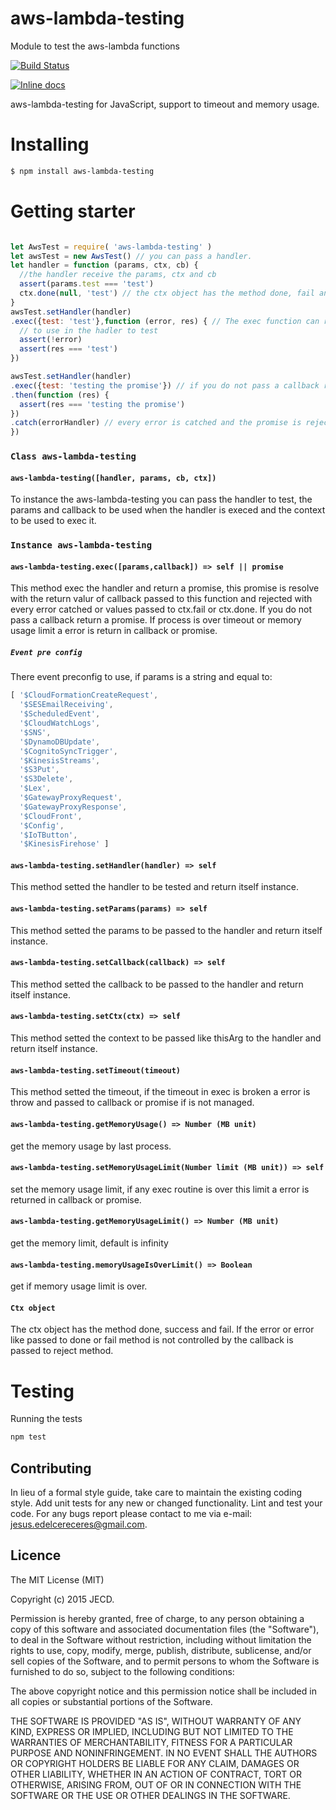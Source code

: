 # aws-lambda-testing
Module to test the aws-lambda functions

[![Build Status](https://travis-ci.org/Cereceres/aws-lambda-testing.svg?branch=master)](https://travis-ci.org/Cereceres/aws-lambda-testing)

[![Inline docs](http://inch-ci.org/github/Cereceres/aws-lambda-testing.svg?branch=master)](http://inch-ci.org/github/Cereceres/aws-lambda-testing)


aws-lambda-testing for JavaScript, support to timeout and memory usage.

# Installing

```bash
$ npm install aws-lambda-testing
```

# Getting starter

```js

let AwsTest = require( 'aws-lambda-testing' )
let awsTest = new AwsTest() // you can pass a handler.
let handler = function (params, ctx, cb) {
  //the handler receive the params, ctx and cb
  assert(params.test === 'test')
  ctx.done(null, 'test') // the ctx object has the method done, fail and success
}
awsTest.setHandler(handler)
.exec({test: 'test'},function (error, res) { // The exec function can receive the params and callback
  // to use in the hadler to test
  assert(!error)
  assert(res === 'test')
})

awsTest.setHandler(handler)
.exec({test: 'testing the promise'}) // if you do not pass a callback return a promise
.then(function (res) {
  assert(res === 'testing the promise')
})
.catch(errorHandler) // every error is catched and the promise is rejected
})
```
### `Class aws-lambda-testing`
#### `aws-lambda-testing([handler, params, cb, ctx])`
To instance the aws-lambda-testing you can pass the handler to test, the params and callback to be
used when the handler is execed and the context to be used to exec it.

### `Instance aws-lambda-testing`
#### `aws-lambda-testing.exec([params,callback]) => self || promise`
This method exec the handler and return a promise, this promise is resolve with the return valur of callback passed to this
function and rejected with every error catched or values passed to ctx.fail or ctx.done. If you do not pass a callback return a promise.
If process is over timeout or memory usage limit a error is return in callback or promise.
##### `Event pre config`

There event preconfig to use, if params is a string and equal to:

```js
[ '$CloudFormationCreateRequest',
  '$SESEmailReceiving',
  '$ScheduledEvent',
  '$CloudWatchLogs',
  '$SNS',
  '$DynamoDBUpdate',
  '$CognitoSyncTrigger',
  '$KinesisStreams',
  '$S3Put',
  '$S3Delete',
  '$Lex',
  '$GatewayProxyRequest',
  '$GatewayProxyResponse',
  '$CloudFront',
  '$Config',
  '$IoTButton',
  '$KinesisFirehose' ]
```
#### `aws-lambda-testing.setHandler(handler) => self`
This method setted the handler to be tested and return itself instance.
#### `aws-lambda-testing.setParams(params) => self`
This method setted the params to be passed to the handler and return itself instance.
#### `aws-lambda-testing.setCallback(callback) => self`
This method setted the callback to be passed to the handler and return itself instance.
#### `aws-lambda-testing.setCtx(ctx) => self`
This method setted the context to be passed like thisArg to the handler and return itself instance.

#### `aws-lambda-testing.setTimeout(timeout)`
This method setted the timeout, if the timeout in exec is broken a error is throw and passed to callback or promise if is not managed.
#### `aws-lambda-testing.getMemoryUsage() => Number (MB unit)`
get the memory usage by last process.
#### `aws-lambda-testing.setMemoryUsageLimit(Number limit (MB unit)) => self`
set the memory usage limit, if any exec routine is over this limit a error is returned in callback or promise.
#### `aws-lambda-testing.getMemoryUsageLimit() => Number (MB unit)`
get the memory limit, default is infinity
#### `aws-lambda-testing.memoryUsageIsOverLimit() => Boolean`
get if memory usage limit is over.
#### `Ctx object`
The ctx object has the method done, success and fail. If the error or error like
passed to done or fail method is not controlled by the callback is passed to reject method.
# Testing

Running the tests

```bash
npm test
```


## Contributing
In lieu of a formal style guide, take care to maintain the existing coding style. Add unit tests for any new or changed functionality. Lint and test your code.  For any bugs report please contact to me via e-mail: jesus.edelcereceres@gmail.com.

## Licence
The MIT License (MIT)

Copyright (c) 2015 JECD.

Permission is hereby granted, free of charge, to any person obtaining a copy of this software and associated documentation files (the "Software"), to deal in the Software without restriction, including without limitation the rights to use, copy, modify, merge, publish, distribute, sublicense, and/or sell copies of the Software, and to permit persons to whom the Software is furnished to do so, subject to the following conditions:

The above copyright notice and this permission notice shall be included in all copies or substantial portions of the Software.

THE SOFTWARE IS PROVIDED "AS IS", WITHOUT WARRANTY OF ANY KIND, EXPRESS OR IMPLIED, INCLUDING BUT NOT LIMITED TO THE WARRANTIES OF MERCHANTABILITY, FITNESS FOR A PARTICULAR PURPOSE AND NONINFRINGEMENT. IN NO EVENT SHALL THE AUTHORS OR COPYRIGHT HOLDERS BE LIABLE FOR ANY CLAIM, DAMAGES OR OTHER LIABILITY, WHETHER IN AN ACTION OF CONTRACT, TORT OR OTHERWISE, ARISING FROM, OUT OF OR IN CONNECTION WITH THE SOFTWARE OR THE USE OR OTHER DEALINGS IN THE SOFTWARE.
